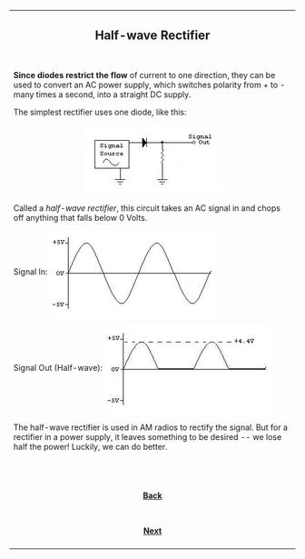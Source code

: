 
<!-- saved from url=(0065)https://www.eecs.tufts.edu/~dsculley/tutorial/diodes/diodes2.html -->
<html class="gr__eecs_tufts_edu"><head><meta http-equiv="Content-Type" content="text/html; charset=UTF-8">
<title></title>

</head><body link="blue" alink="black" vlink="blue" data-gr-c-s-loaded="true">

<table width="600" align="center">
<tbody><tr>
<td>


<h2 align="center">Half-wave Rectifier</h2>

<br>
 
<b>Since diodes restrict the flow</b> of current to one direction, they can
be used to convert an AC power supply, which switches polarity from + to -
many times a second, into a straight DC supply.<p></p>

<p>The simplest rectifier uses one diode, like this:</p>

<p align="center">
<img src="./diodes2_files/halfWaveDiagram.jpg">
</p>

<p>Called a <em>half-wave rectifier</em>, this circuit takes an AC
signal in and chops off anything that falls below 0 Volts.</p>

<p>Signal In: <img src="./diodes2_files/ACin.jpg" align="middle"></p>
<p>Signal Out (Half-wave): <img src="./diodes2_files/halfWaveOut.jpg" align="middle"></p>

<p>The half-wave rectifier is used in AM radios to rectify the signal.  But
for a rectifier in a power supply, it leaves something to be desired -- 
we lose half the power!  Luckily, we can do better.
</p>



</td>
</tr>






<tr>
<td>
<h4 align="center">

<br> 

<a href="https://www.eecs.tufts.edu/~dsculley/tutorial/diodes/diodes1.html" target="info">Back</a>

&nbsp;  &nbsp; &nbsp; &nbsp; &nbsp; &nbsp;

<a href="https://www.eecs.tufts.edu/~dsculley/tutorial/diodes/diodes3.html" target="info">Next</a>

</h4>
</td>
</tr>

</tbody></table>


</body></html>
